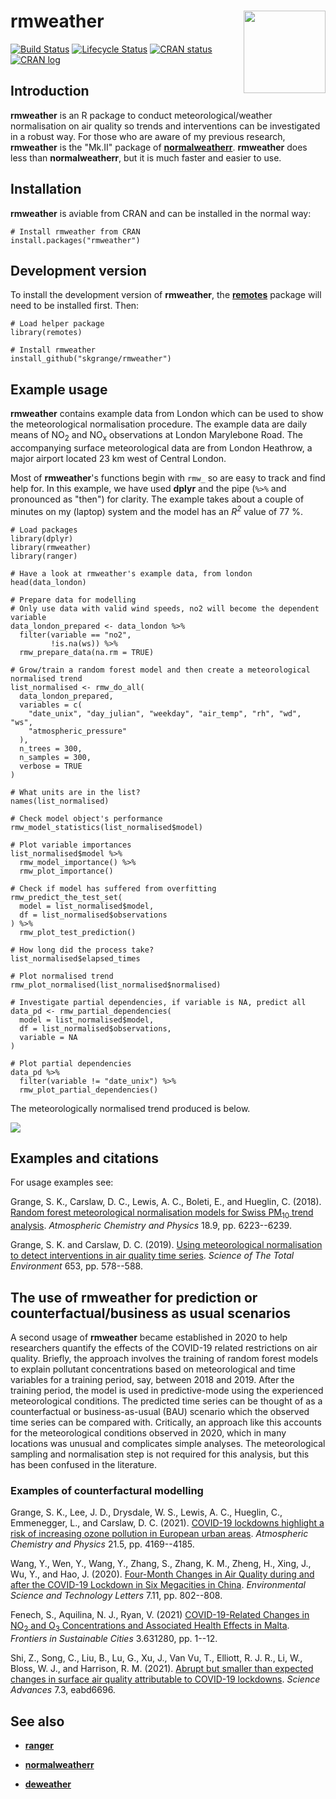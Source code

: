 # **rmweather** <a href='https://github.com/skgrange/rmweather'><img src='man/figures/logo.png' align="right" height="131.5" /></a>

[![Build Status](https://travis-ci.org/skgrange/rmweather.svg?branch=master)](https://travis-ci.org/skgrange/rmweather)
[![Lifecycle Status](https://img.shields.io/badge/lifecycle-maturing-blue.svg)](https://www.tidyverse.org/lifecycle/)
[![CRAN status](https://www.r-pkg.org/badges/version/rmweather)](https://cran.r-project.org/package=rmweather)
[![CRAN log](https://cranlogs.r-pkg.org/badges/last-week/rmweather?color=brightgreen)](https://cran.r-project.org/package=rmweather)

## Introduction

**rmweather** is an R package to conduct meteorological/weather normalisation on air quality so trends and interventions can be investigated in a robust way. For those who are aware of my previous research, **rmweather** is the "Mk.II" package of [**normalweatherr**](https://github.com/skgrange/normalweatherr). **rmweather** does less than **normalweatherr**, but it is much faster and easier to use. 

## Installation

**rmweather** is aviable from CRAN and can be installed in the normal way: 

```
# Install rmweather from CRAN
install.packages("rmweather")
```

## Development version

To install the development version of **rmweather**, the [**remotes**](https://github.com/hadley/remotes) package will need to be installed first. Then:

```
# Load helper package
library(remotes)

# Install rmweather
install_github("skgrange/rmweather")
```

## Example usage

**rmweather** contains example data from London which can be used to show the meteorological normalisation procedure. The example data are daily means of NO<sub>2</sub> and NO<sub>x</sub> observations at London Marylebone Road. The accompanying surface meteorological data are from London Heathrow, a major airport located 23 km west of Central London. 

Most of **rmweather**'s functions begin with `rmw_` so are easy to track and find help for. In this example, we have used **dplyr** and the pipe (`%>%` and pronounced as "then") for clarity. The example takes about a couple of minutes on my (laptop) system and the model has an *R<sup>2</sup>* value of 77 %. 

```
# Load packages
library(dplyr)
library(rmweather)
library(ranger)

# Have a look at rmweather's example data, from london
head(data_london)

# Prepare data for modelling
# Only use data with valid wind speeds, no2 will become the dependent variable
data_london_prepared <- data_london %>% 
  filter(variable == "no2",
         !is.na(ws)) %>% 
  rmw_prepare_data(na.rm = TRUE)

# Grow/train a random forest model and then create a meteorological normalised trend 
list_normalised <- rmw_do_all(
  data_london_prepared,
  variables = c(
    "date_unix", "day_julian", "weekday", "air_temp", "rh", "wd", "ws",
    "atmospheric_pressure"
  ),
  n_trees = 300,
  n_samples = 300,
  verbose = TRUE
)

# What units are in the list? 
names(list_normalised)

# Check model object's performance
rmw_model_statistics(list_normalised$model)

# Plot variable importances
list_normalised$model %>% 
  rmw_model_importance() %>% 
  rmw_plot_importance()

# Check if model has suffered from overfitting
rmw_predict_the_test_set(
  model = list_normalised$model,
  df = list_normalised$observations
) %>% 
  rmw_plot_test_prediction()

# How long did the process take? 
list_normalised$elapsed_times

# Plot normalised trend
rmw_plot_normalised(list_normalised$normalised)

# Investigate partial dependencies, if variable is NA, predict all
data_pd <- rmw_partial_dependencies(
  model = list_normalised$model, 
  df = list_normalised$observations,
  variable = NA
)

# Plot partial dependencies
data_pd %>% 
  filter(variable != "date_unix") %>% 
  rmw_plot_partial_dependencies()
```

The meteorologically normalised trend produced is below.

![](man/figures/normalised_no2_example.png)

## Examples and citations

For usage examples see: 

Grange, S. K., Carslaw, D. C., Lewis, A. C., Boleti, E., and Hueglin, C. (2018). [Random forest meteorological normalisation models for Swiss PM<sub>10</sub> trend analysis](https://www.atmos-chem-phys.net/18/6223/2018/). *Atmospheric Chemistry and Physics* 18.9, pp. 6223--6239.
  
Grange, S. K. and Carslaw, D. C. (2019). [Using meteorological normalisation to detect interventions in air quality time series](http://www.sciencedirect.com/science/article/pii/S004896971834244X). *Science of The Total Environment* 653, pp. 578--588.

## The use of **rmweather** for prediction or counterfactual/business as usual scenarios

A second usage of **rmweather** became established in 2020 to help researchers quantify the effects of the COVID-19 related restrictions on air quality. Briefly, the approach involves the training of random forest models to explain pollutant concentrations based on meteorological and time variables for a training period, say, between 2018 and 2019. After the training period, the model is used in predictive-mode using the experienced meteorological conditions. The predicted time series can be thought of as a counterfactual or business-as-usual (BAU) scenario which the observed time series can be compared with. Critically, an approach like this accounts for the meteorological conditions observed in 2020, which in many locations was unusual and complicates simple analyses. The meteorological sampling and normalisation step is not required for this analysis, but this has been confused in the literature. 

### Examples of counterfactural modelling

Grange, S. K., Lee, J. D., Drysdale, W. S., Lewis, A. C., Hueglin, C., Emmenegger, L., and Carslaw, D. C. (2021). [COVID-19 lockdowns highlight a risk of increasing ozone pollution in European urban areas](https://acp.copernicus.org/articles/21/4169/2021/). *Atmospheric Chemistry and Physics* 21.5, pp. 4169--4185.

Wang, Y., Wen, Y., Wang, Y., Zhang, S., Zhang, K. M., Zheng, H., Xing, J., Wu, Y., and Hao, J. (2020). [Four-Month Changes in Air Quality during and after the COVID-19 Lockdown in Six Megacities in China](https://doi.org/10.1021/acs.estlett.0c00605). *Environmental Science and Technology Letters* 7.11, pp. 802--808.

Fenech, S., Aquilina, N. J., Ryan, V. (2021) [COVID-19-Related Changes in NO<sub>2</sub> and O<sub>3</sub> Concentrations and Associated Health Effects in Malta](https://www.frontiersin.org/articles/10.3389/frsc.2021.631280/full). *Frontiers in Sustainable Cities* 3.631280, pp. 1--12. 

Shi, Z., Song, C., Liu, B., Lu, G., Xu, J., Van Vu, T., Elliott, R. J. R., Li, W., Bloss, W. J., and Harrison, R. M. (2021).
[Abrupt but smaller than expected changes in surface air quality attributable to COVID-19 lockdowns](http://advances.sciencemag.org/content/7/3/eabd6696.abstract). *Science Advances* 7.3, eabd6696.

## See also

  - [**ranger**](https://github.com/imbs-hl/ranger)
  
  - [**normalweatherr**](https://github.com/skgrange/normalweatherr)
  
  - [**deweather**](https://github.com/davidcarslaw/deweather)
